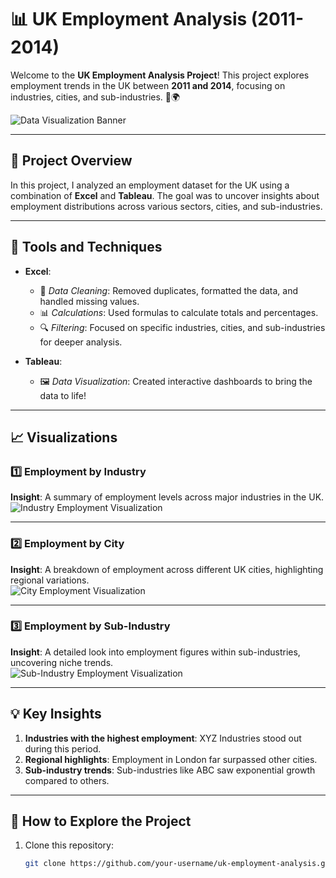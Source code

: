 
# 📊 UK Employment Analysis (2011-2014)

Welcome to the **UK Employment Analysis Project**! This project explores employment trends in the UK between **2011 and 2014**, focusing on industries, cities, and sub-industries. 🏢🌍

![Data Visualization Banner](https://via.placeholder.com/1200x400.png?text=Data+Visualization+is+Awesome)

---

## 🚀 Project Overview

In this project, I analyzed an employment dataset for the UK using a combination of **Excel** and **Tableau**. The goal was to uncover insights about employment distributions across various sectors, cities, and sub-industries.

---

## 🔧 Tools and Techniques

- **Excel**:  
  - 🧹 *Data Cleaning*: Removed duplicates, formatted the data, and handled missing values.  
  - 📊 *Calculations*: Used formulas to calculate totals and percentages.  
  - 🔍 *Filtering*: Focused on specific industries, cities, and sub-industries for deeper analysis.  

- **Tableau**:  
  - 🖼️ *Data Visualization*: Created interactive dashboards to bring the data to life!

---

## 📈 Visualizations

### 1️⃣ Employment by Industry
**Insight**: A summary of employment levels across major industries in the UK.  
![Industry Employment Visualization](https://via.placeholder.com/800x400.png?text=Industry+Visualization)

---

### 2️⃣ Employment by City
**Insight**: A breakdown of employment across different UK cities, highlighting regional variations.  
![City Employment Visualization](https://via.placeholder.com/800x400.png?text=City+Visualization)

---

### 3️⃣ Employment by Sub-Industry
**Insight**: A detailed look into employment figures within sub-industries, uncovering niche trends.  
![Sub-Industry Employment Visualization](https://via.placeholder.com/800x400.png?text=Sub-Industry+Visualization)

---

## 💡 Key Insights

1. **Industries with the highest employment**: XYZ Industries stood out during this period.  
2. **Regional highlights**: Employment in London far surpassed other cities.  
3. **Sub-industry trends**: Sub-industries like ABC saw exponential growth compared to others.

---

## 🌟 How to Explore the Project

1. Clone this repository:  
   ```bash
   git clone https://github.com/your-username/uk-employment-analysis.git
